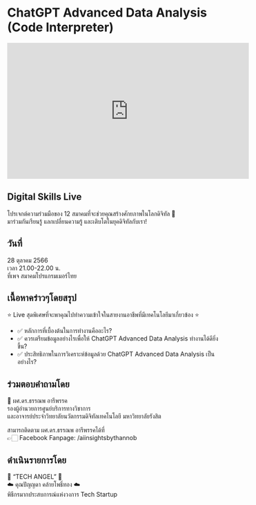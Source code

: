 # ChatGPT Advanced Data Analysis (Code Interpreter)
<iframe width="560" height="315" src="https://www.youtube.com/embed/y1Df1CeWdfY?si=veHLZxjxP04XIqa6" title="YouTube video player" frameborder="0" allow="accelerometer; autoplay; clipboard-write; encrypted-media; gyroscope; picture-in-picture; web-share" referrerpolicy="strict-origin-when-cross-origin" allowfullscreen></iframe>

## Digital Skills Live
โปรเจกต์ความร่วมมือของ 12 สมาคมที่จะช่วยคุณสร้างศักยภาพในโลกดิจิทัล 🚀  
มาร่วมกันเรียนรู้ แลกเปลี่ยนความรู้ และเติบโตในยุคดิจิทัลกับเรา!

## วันที่
28 ตุลาคม 2566  
เวลา 21.00-22.00 น.  
ที่เพจ สมาคมโปรแกรมเมอร์ไทย

## เนื้อหาคร่าวๆโดยสรุป
⭐ Live สุดพิเศษที่จะพาคุณไปทำความเข้าใจในสายงานอาชีพที่มีเทคโนโลยีมาเกี่ยวข้อง ⭐
- ✅ หลักการที่เบื้องต้นในการทำงานคืออะไร?
- ✅ ควรเตรียมข้อมูลอย่างไรเพื่อให้ ChatGPT Advanced Data Analysis ทำงานได้ดียิ่งขึ้น?
- ✅ ประสิทธิภาพในการวิเคราะห์ข้อมูลด้วย ChatGPT Advanced Data Analysis เป็นอย่างไร?

## ร่วมตอบคำถามโดย
🔹 ผศ.ดร.ธรรณพ อารีพรรค  
รองผู้อํานวยการศูนย์บริการทางวิชาการ  
และอาจารย์ประจําวิทยาลัยนวัตกรรมดิจิทัลเทคโนโลยี มหาวิทยาลัยรังสิต

สามารถติดตาม ผศ.ดร.ธรรณพ อารีพรรคได้ที่  
👉🏻 Facebook Fanpage: /aiinsightsbythannob  

## ดำเนินรายการโดย
💫 “TECH ANGEL” 💫  
☁️ คุณปัญญดา คล้ายโพธิ์ทอง ☁️  
พิธีกรมากประสบการณ์แห่งวงการ Tech Startup